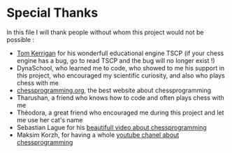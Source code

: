 # Special Thanks
In this file I will thank people without whom this project would not be possible :


- [Tom Kerrigan](http://www.tckerrigan.com) for his wonderfull educational engine TSCP (if your chess engine has a bug, go to read TSCP and the bug will no longer exist !)
- DynaSchool, who learned me to code, who showed to me his support in this project, who encouraged my scientific curiosity, and also who plays chess with me
- [chessprogramming.org](http://www.chessprogramming.org), the best website about chessprogramming
- Tharushan, a friend who knows how to code and often plays chess with me
- Théodora, a great friend who encouraged me during this project and let me use her cat's name
- Sebastian Lague for his [beautifull video about chessprogramming](https://www.youtube.com/watch?v=U4ogK0MIzqk)
- Maksim Korzh, for having a whole [youtube chanel about chessprogramming](https://www.youtube.com/channel/UCB9-prLkPwgvlKKqDgXhsMQ)